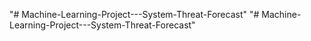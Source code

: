 "# Machine-Learning-Project---System-Threat-Forecast" 
"# Machine-Learning-Project---System-Threat-Forecast" 
